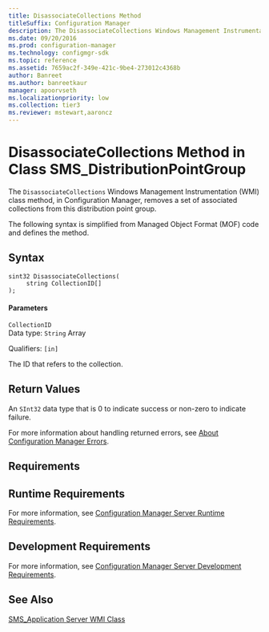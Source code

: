 ```yaml
---
title: DisassociateCollections Method
titleSuffix: Configuration Manager
description: The DisassociateCollections Windows Management Instrumentation class method removes a set of associated collections from this distribution point group.
ms.date: 09/20/2016
ms.prod: configuration-manager
ms.technology: configmgr-sdk
ms.topic: reference
ms.assetid: 7659ac2f-349e-421c-9be4-273012c4368b
author: Banreet
ms.author: banreetkaur
manager: apoorvseth
ms.localizationpriority: low
ms.collection: tier3
ms.reviewer: mstewart,aaroncz 
---
```

# DisassociateCollections Method in Class SMS_DistributionPointGroup
The `DisassociateCollections` Windows Management Instrumentation (WMI) class method, in Configuration Manager, removes a set of associated collections from this distribution point group.  

 The following syntax is simplified from Managed Object Format (MOF) code and defines the method.  

## Syntax  

```  
sint32 DisassociateCollections(  
     string CollectionID[]  
);  
```  

#### Parameters  
 `CollectionID`  
 Data type: `String` Array  

 Qualifiers: `[in]`  

 The ID that refers to the collection.  

## Return Values  
 An  `SInt32` data type that is 0 to indicate success or non-zero to indicate failure.  

 For more information about handling returned errors, see [About Configuration Manager Errors](../../../../../develop/core/understand/about-configuration-manager-errors.md).  

## Requirements  

## Runtime Requirements  
 For more information, see [Configuration Manager Server Runtime Requirements](../../../../../develop/core/reqs/server-runtime-requirements.md).  

## Development Requirements  
 For more information, see [Configuration Manager Server Development Requirements](../../../../../develop/core/reqs/server-development-requirements.md).  

## See Also  
 [SMS_Application Server WMI Class](../../../../../develop/reference/apps/sms_application-server-wmi-class.md)   
